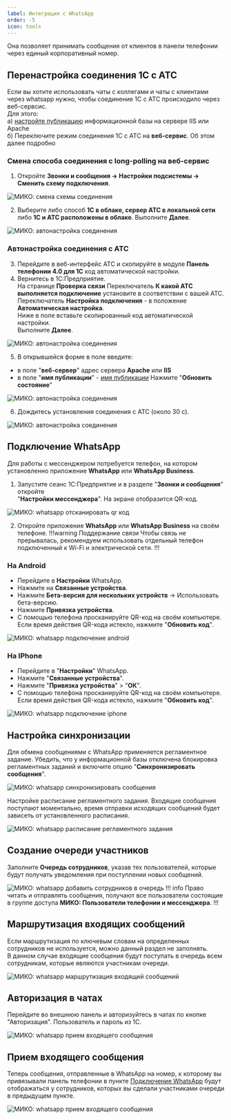 ```yaml
---
label: Интеграция с WhatsApp
order: -5
icon: tools
---
```


Она позволяет принимать сообщения от клиентов в панели телефонии через единый корпоративный номер.

## Перенастройка соединения 1С с АТС
Если вы хотите использовать чаты с коллегами и чаты с клиентами через whatsapp нужно, чтобы соединение 1С с АТС происходило через веб-сервсис. <br>
Для этого: <br>
а) <a href='/faq/base-publishing' target="_blank">настройте публикацию</a> информационной базы на сервере IIS или Apache <br>
б) Переключите режим соединения 1С с АТС на **веб-сервис**. Об этом далее подробно

### Смена способа соединения с long-polling на веб-сервис
1. Откройте **Звонки и сообщения -> Настройки подсистемы -> Сменить схему подключения**.

<img class="miko-shadow play-on-hover"  
    src="/assets/whatsapp/wp_sm_ch.gif"
    alt="МИКО: смена схемы соединения"
/> 

2. Выберите либо способ **1С в облаке, сервер АТС в локальной сети** либо **1С и АТС расположены в облаке**. Выполните **Далее**.  
 
<img class="miko-shadow img-zoomable"  
    src="/assets/mango/mango_39.png"
    data-original="/assets/mango/mango_39.png"
    srcset="/assets/mango/mango_39_prev.png 1x, /assets/mango/mango_39.png 2x" 
    alt="МИКО: автонастройка соединения"
/> 

### Автонастройка соединения с АТС
3. Перейдите в веб-интерфейс АТС и скопируйте в модуле **Панель телефонии 4.0 для 1С** код автоматической настройки.
4. Вернитесь в 1С:Предприятие. <br> 
На странице **Проверка связи** Переключатель **К какой АТС выполняется подключение** установите в соответствии с вашей АТС. <br>
Переключатель **Настройка подключения** - в положение **Автоматическая настройка**. <br>
Ниже в поле вставьте скопированный код автоматической настройки. <br>
Выполните **Далее**.

<img class="miko-shadow img-zoomable"  
    src="/assets/whatsapp/wp_sm_sh_av.png"
    data-original="/assets/whatsapp/wp_sm_sh_av.png"
    srcset="/assets/whatsapp/wp_sm_sh_av_prev.png 1x, /assets/whatsapp/wp_sm_sh_av.png 2x" 
    alt="МИКО: автонастройка соединения"
/> 

5. В открывшейся форме в поле введите:
- в поле "**веб-сервер**" адрес сервера **Apache** или **IIS**
- в поле "**имя публикации**" - <a href='/faq/base-publishing#опубпликуйте-веб-сервис' target="_blank">имя публикации</a>
Нажмите "**Обновить состояние**"

<img class="miko-shadow"  
    src="/assets/mango/mango_40.png"
    alt="МИКО: автонастройка соединения"
/> 

6. Дождитесь установления соединения с АТС (около 30 с). 

<img class="miko-shadow"  
    src="/assets/mango/mango_41.png"
    alt="МИКО: автонастройка соединения"
/> 

## Подключение WhatsApp
Для работы с мессенджером потребуется телефон, на котором установленно приложение **WhatsApp** или
**WhatsApp Business**.

1. Запустите сеанс 1С:Предприятие и в разделе "**Звонки и сообщения**" откройте <br> "**Настройки мессенджера**". На экране
   отобразится QR-код.
   
<img class="miko-shadow play-on-hover"  
    src="/assets/whatsapp/wp_0.gif"
    alt="МИКО: whatsapp отсканировать qr код"
/> 
   
2. Откройте приложение **WhatsApp** или **WhatsApp Business** на своём телефоне.
!!!warning Поддержание связи
Чтобы связь не прерывалась, рекомендуем использовать отдельный телефон подключенный к Wi-Fi и электрической сети.
!!!

### На Android   
- Перейдите в **Настройки** WhatsApp. <br>
- Нажмите на **Связанные устройства**. <br>
- Нажмите **Бета-версия для нескольких устройств** -> Использовать бета-версию.
- Нажмите **Привязка устройства**. <br>
- С помощью телефона просканируйте QR-код на своём компьютере. Если время действия QR-кода истекло, нажмите
   "**Обновить код**".

<img class="miko-shadow play-on-hover"  
    src="/assets/whatsapp/whatsapp-webclient-login_1.gif"
    alt="МИКО: whatsapp подключение android"
/> 

### На IPhone 

- Перейдите в "**Настройки**" WhatsApp.
- Нажмите "**Связанные устройства**".
- Нажмите "**Привязка устройства**" > "**ОК**".
- С помощью телефона просканируйте QR-код на своём компьютере. Если время действия QR-кода истекло, нажмите
   "**Обновить код**".

<img class="miko-shadow play-on-hover"  
    src="/assets/whatsapp/wp_iph.gif"
    alt="МИКО: whatsapp подключение iphone"
/> 

## Настройка синхронизации

Для обмена сообщениями с WhatsApp применяется регламентное задание. Убедить, что у информационной базы отключена
блокировка регламентных заданий и включите опцию "**Синхронизировать сообщения**".

<img class="miko-shadow img-zoomable"  
    src="/assets/whatsapp/wp_1.png"
    data-original="/assets/whatsapp/wp_1.png"
    srcset="/assets/whatsapp/wp_1_prev.png 1x, /assets/whatsapp/wp_1.png 2x" 
    alt="МИКО: whatsapp синхронизировать сообщения"
/> 

Настройке расписание регламентного задания. Входящие сообщения поступают моментально, время отправки исходящих
сообщений будет зависеть от установленного расписания.

<img class="miko-shadow play-on-hover"  
    src="/assets/whatsapp/wp_2.gif"
    alt="МИКО: whatsapp расписание регламентного задания"
/> 

## Создание очереди участников

Заполните **Очередь сотрудников**, указав тех пользователей, которые будут получать уведомления при поступлении
новых сообщений.

<img class="miko-shadow play-on-hover"  
    src="/assets/whatsapp/wp_3.gif"
   alt="МИКО: whatsapp добавить сотрудников в очередь"
/> 
!!! info
Право читать и отправлять сообщения, получают все пользователи состоящие в группе доступа
**МИКО: Пользователи телефонии и мессенджера**.
!!!

## Маршрутизация входящих сообщений
Если маршрутизация по ключевым словам на определенных сотрудников не используется, можно данный раздел не заполнять. <br>
В данном случае входящие сообщения будут поступать в очередь всем сотрудникам, которые являются участникам очереди.

<img class="miko-shadow play-on-hover"  
    src="/assets/whatsapp/wp_5.gif"
   alt="МИКО: whatsapp маршрутизация входящий сообщений"
/> 

## Авторизация в чатах
Перейдите во внешнюю панель и авторизуйтесь в чатах по кнопке "Авторизация". Пользователь и пароль из 1С.

<img class="miko-shadow play-on-hover"  
    src="/assets/whatsapp/wp_avt_cht.gif"
    alt="МИКО: whatsapp прием входящего сообщения"
/> 

## Прием входящего сообщения
Теперь сообщения, отправленные в WhatsApp на номер, к которому вы привязывали панель телефонии в пункте [Подключение WhatsApp](#подключение-whatsapp) будут отображаться у сотрудников, которых вы сделали участниками очереди в предыдущем пункте. 

<img class="miko-shadow play-on-hover"  
    src="/assets/whatsapp/wp_vh.gif"
    alt="МИКО: whatsapp прием входящего сообщения"
/> 
